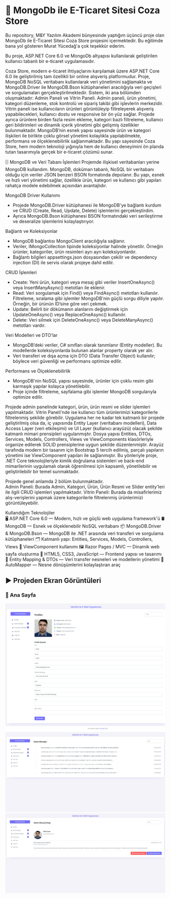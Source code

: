 # 🚀 MongoDb ile E-Ticaret Sitesi Coza Store
Bu repository, M&Y Yazılım Akademi bünyesinde yaptığım üçüncü proje olan MongoDb ile E-Ticaret Sitesi Coza Store projesini içermektedir. Bu eğitimde bana yol gösteren Murat Yücedağ'a çok teşekkür ederim.

Bu proje, ASP.NET Core 6.0 ve MongoDb altyapısı kullanılarak geliştirilen kullanıcı tabanlı bir e-ticaret uygulamasıdır.

Coza Store, modern e-ticaret ihtiyaçlarını karşılamak üzere ASP.NET Core 6.0 ile geliştirilmiş tam özellikli bir online alışveriş platformudur. Proje, MongoDB NoSQL veritabanı kullanılarak veri yönetimini sağlamakta ve MongoDB.Driver ile MongoDB.Bson kütüphaneleri aracılığıyla veri geçişleri ve sorgulamaları gerçekleştirilmektedir. Sistem, iki ana bölümden oluşmaktadır: Admin Paneli ve Vitrin Paneli. Admin paneli, ürün yönetimi, kategori düzenleme, stok kontrolü ve sipariş takibi gibi işlevlerin merkezidir. Vitrin paneli ise kullanıcıların ürünleri görüntüleyip filtreleyerek alışveriş yapabilecekleri, kullanıcı dostu ve responsive bir ön yüz sağlar. Projede ayrıca ürünlere birden fazla resim ekleme, kategori bazlı filtreleme, kullanıcı geri bildirimleri ve dinamik içerik yönetimi gibi gelişmiş özellikler bulunmaktadır. MongoDB’nin esnek yapısı sayesinde ürün ve kategori ilişkileri ile birlikte çoklu görsel yönetimi kolaylıkla yapılabilmekte, performans ve ölçeklenebilirlik sağlanmaktadır. Bu yapı sayesinde Coza Store, hem modern teknoloji yığınıyla hem de kullanıcı deneyimini ön planda tutan tasarımıyla gerçek bir e-ticaret çözümü sunar.

🗄️ MongoDB ve Veri Tabanı İşlemleri
Projemde ilişkisel veritabanları yerine MongoDB kullandım. MongoDB, doküman tabanlı, NoSQL bir veritabanı olduğu için veriler JSON benzeri BSON formatında depolanır. Bu yapı, esnek ve hızlı veri yönetimi sağlar, özellikle ürün, kategori ve kullanıcı gibi yapıları rahatça modele edebilmek açısından avantajlıdır.

MongoDB Driver Kullanımı
- Projede MongoDB.Driver kütüphanesi ile MongoDB'ye bağlantı kurdum ve CRUD (Create, Read, Update, Delete) işlemlerini gerçekleştirdim.
- Ayrıca MongoDB.Bson kütüphanesi BSON formatındaki veri serileştirme ve deseralize işlemlerini kolaylaştırıyor.

Bağlantı ve Koleksiyonlar
- MongoDB bağlantısı MongoClient aracılığıyla sağlanır.
- Veriler, IMongoCollection<T> tipinde koleksiyonlar halinde yönetilir. Örneğin ürünler, kategoriler, ürün resimleri ayrı ayrı koleksiyonlardır.
- Bağlantı bilgileri appsettings.json dosyasından çekilir ve dependency injection (DI) ile servis olarak projeye dahil edilir.

CRUD İşlemleri
- Create: Yeni ürün, kategori veya mesaj gibi veriler InsertOneAsync() veya InsertManyAsync() metotları ile eklenir.
- Read: Veri sorgulamak için Find() veya FindAsync() metotları kullanılır. Filtreleme, sıralama gibi işlemler MongoDB'nin güçlü sorgu diliyle yapılır. Örneğin, bir ürünün ID’sine göre veri çekmek.
- Update: Belirli bir dökümanın alanlarını değiştirmek için UpdateOneAsync() veya ReplaceOneAsync() kullanılır.
- Delete: Veri silmek için DeleteOneAsync() veya DeleteManyAsync() metotları vardır.

Veri Modelleri ve DTO'lar
- MongoDB’deki veriler, C# sınıfları olarak tanımlanır (Entity modeller). Bu modellerde koleksiyonlarda bulunan alanlar property olarak yer alır.
- Veri transferi ve dışa açma için DTO (Data Transfer Object) kullanılır; böylece veri güvenliği ve performans optimize edilir.

Performans ve Ölçeklenebilirlik
- MongoDB'nin NoSQL yapısı sayesinde, ürünler için çoklu resim gibi karmaşık yapılar kolayca yönetilebilir.
- Proje içinde filtreleme, sayfalama gibi işlemler MongoDB sorgularıyla optimize edilir.

Projede admin panelinde kategori, ürün, ürün resmi ve slider işlemleri yapılmaktadır. Vitrin Paneli'nde ise kullanıcı tüm ürünlerimizi kategorilerle filtrelenmiş şekilde görebilir. Uygulama her ne kadar tek katmanlı bir projede geliştirilmiş olsa da, iç yapısında Entity Layer (veritabanı modelleri), Data Access Layer (veri etkileşimi) ve UI Layer (kullanıcı arayüzü) olacak şekilde katmanlı mimari prensipleri uygulanmıştır. Dosya yapısı Entities, DTOs, Services, Models, Controllers, Views ve ViewComponents klasörleriyle organize edilerek SOLID prensiplerine uygun şekilde düzenlenmiştir. 
Arayüz tarafında modern bir tasarım için Bootstrap 5 tercih edilmiş, parçalı yapıların yönetimi ise ViewComponent yapıları ile sağlanmıştır. Bu yönleriyle proje, .NET Core teknolojileriyle kimlik doğrulama sistemleri ve back-end mimarilerinin uygulamalı olarak öğrenilmesi için kapsamlı, yönetilebilir ve geliştirilebilir bir temel sunmaktadır.<br>

Projede genel anlamda 2 bölüm bulunmaktadır.<br>
Admin Paneli: Burada Admin, Kategori, Ürün, Ürün Resmi ve Slider entity'leri ile ilgili CRUD işlemleri yapılmaktadır.
Vitrin Paneli: Burada da misafirlerimiz alış-verişlerini yapmak üzere kategorilerle filtrelenmiş ürünlerimizi görüntüleyebilir.

Kullandığım Teknolojiler <br>
🖥️ ASP.NET Core 6.0 — Modern, hızlı ve güçlü web uygulama framework'ü
🛢️ MongoDB — Esnek ve ölçeklenebilir NoSQL veritabanı
📦 MongoDB.Driver & MongoDB.Bson — MongoDB ile .NET arasında veri transferi ve sorgulama kütüphaneleri
🗂️ Katmanlı yapı: Entities, Services, Models, Controllers, Views
🧩 ViewComponent kullanımı
🖼️ Razor Pages / MVC — Dinamik web sayfa oluşturma
🎨 HTML5, CSS3, JavaScript — Frontend yapısı ve tasarımı
🧰 Entity Mapping & DTOs — Veri transfer nesneleri ve modellerin yönetimi
🔄 AutoMapper — Nesne dönüşümlerini kolaylaştıran araç

## :arrow_forward: Projeden Ekran Görüntüleri

### :triangular_flag_on_post: Ana Sayfa
<div align="center">
  <img src="https://github.com/melihcolak0/IdentityEmail/blob/1fe820118214e7c5a60536ff17c4121ca3d9493d/ss2/profile2.png" alt="image alt">
</div>
<div align="center">
  <img src="https://github.com/melihcolak0/IdentityEmail/blob/1fe820118214e7c5a60536ff17c4121ca3d9493d/ss2/inbox2.jpg" alt="image alt">
</div>
<div align="center">
  <img src="https://github.com/melihcolak0/IdentityEmail/blob/1fe820118214e7c5a60536ff17c4121ca3d9493d/ss2/inboxdetail2.jpg" alt="image alt">
</div>
